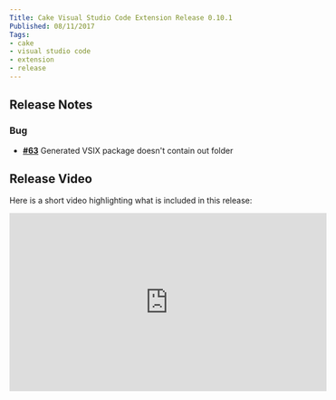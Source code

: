 ```yaml
---
Title: Cake Visual Studio Code Extension Release 0.10.1
Published: 08/11/2017
Tags:
- cake
- visual studio code
- extension
- release
---
```


## Release Notes

### Bug

- [__#63__](https://github.com/cake-build/cake-vscode/issues/63) Generated VSIX package doesn't contain out folder

## Release Video

Here is a short video highlighting what is included in this release:

<iframe width="560" height="315" src="https://www.youtube.com/embed/ZgLWyIxFl8U" frameborder="0" allow="accelerometer; autoplay; clipboard-write; encrypted-media; gyroscope; picture-in-picture" allowfullscreen></iframe>